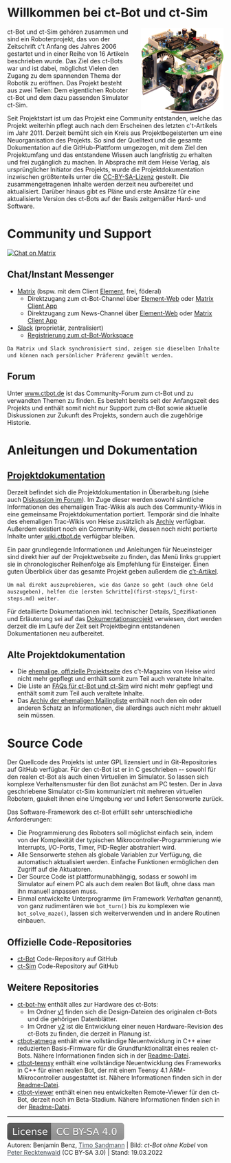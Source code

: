 # Willkommen bei ct-Bot und ct-Sim

<img src="images/ctbot.png" title="ct-Bot ohne Kabel von Peter Recktenwald, CC BY-SA 3.0" style="float: right; margin-left:2em; height: 200px;" />

ct-Bot und ct-Sim gehören zusammen und sind ein Roboterprojekt, das von der Zeitschrift c't Anfang des Jahres 2006 gestartet und in einer Reihe von 16 Artikeln beschrieben wurde. Das Ziel des ct-Bots war und ist dabei, möglichst Vielen den Zugang zu dem spannenden Thema der Robotik zu eröffnen. Das Projekt besteht aus zwei Teilen: Dem eigentlichen Roboter ct-Bot und dem dazu passenden Simulator ct-Sim.

Seit Projektstart ist um das Projekt eine Community entstanden, welche das Projekt weiterhin pflegt auch nach dem Erscheinen des letzten c't-Artikels im Jahr 2011. Derzeit bemüht sich ein Kreis aus Projektbegeisterten um eine Neuorganisation des Projekts. So sind der Quelltext und die gesamte Dokumentation auf die GitHub-Plattform umgezogen, mit dem Ziel den Projektumfang und das entstandene Wissen auch langfristig zu erhalten und frei zugänglich zu machen. In Absprache mit dem Heise Verlag, als ursprünglicher Initiator des Projekts, wurde die Projektdokumentation inzwischen größtenteils unter die <a href="https://creativecommons.org/licenses/by-sa/4.0/" target="_blank">CC-BY-SA-Lizenz</a> gestellt. Die zusammengetragenen Inhalte werden derzeit neu aufbereitet und aktualisiert. Darüber hinaus gibt es Pläne und erste Ansätze für eine aktualisierte Version des ct-Bots auf der Basis zeitgemäßer Hard- und Software.

# Community und Support

[![Chat on Matrix](https://matrix.to/img/matrix-badge.svg)](https://matrix.to/#/#ctbot:matrix.org)

## Chat/Instant Messenger 

* <a href="https://de.wikipedia.org/wiki/Matrix_%28Kommunikationsprotokoll%29" target="_blank">Matrix</a> (bspw. mit dem Client <a href="https://element.io" target="_blank">Element</a>, frei, föderal)
  * Direktzugang zum ct-Bot-Channel über <a href="https://app.element.io/#/room/#ctbot:matrix.org" target="_blank">Element-Web</a> oder <a href="https://matrix.to/#/#ctbot:matrix.org" rel="noopener" target="_blank">Matrix Client App</a>
  * Direktzugang zum News-Channel über <a href="https://app.element.io/#/room/#ctbotnews:matrix.org" target="_blank">Element-Web</a> oder <a href="https://matrix.to/#/#ctbotnews:matrix.org" rel="noopener" target="_blank">Matrix Client App</a>
* <a href="https://de.wikipedia.org/wiki/Slack_%28Software%29" target="_blank">Slack</a> (proprietär, zentralisiert)
  * <a href="https://ct-bot-slack.herokuapp.com" target="_blank">Registrierung zum ct-Bot-Workspace</a>

```tip
Da Matrix und Slack synchronisiert sind, zeigen sie dieselben Inhalte und können nach persönlicher Präferenz gewählt werden.
```

## Forum

Unter <a href="https://www.ctbot.de" target="_blank">www.ctbot.de</a> ist das Community-Forum zum ct-Bot und zu verwandten Themen zu finden. Es besteht bereits seit der Anfangszeit des Projekts und enthält somit nicht nur Support zum ct-Bot sowie aktuelle Diskussionen zur Zukunft des Projekts, sondern auch die zugehörige Historie.

# Anleitungen und Dokumentation

## <a href="https://github.com/Nightwalker-87/ct-bot-doku/blob/master/doc/wiki_main.md" target="_blank">Projektdokumentation</a>

Derzeit befindet sich die Projektdokumentation in Überarbeitung (siehe auch <a href="https://www.ctbot.de/viewtopic.php?f=34&t=1219" target="_blank">Diskussion im Forum</a>). Im Zuge dieser werden sowohl sämtliche Informationen des ehemaligen Trac-Wikis als auch des Community-Wikis in eine gemeinsame Projektdokumentation portiert. Temporär sind die Inhalte des ehemaligen Trac-Wikis von Heise zusätzlich als <a href="https://github.com/tsandmann/ct-bot-doku/tree/master/_tmp_trac_wiki_export" target="_blank">Archiv</a> verfügbar. Außerdem existiert noch ein Community-Wiki, dessen noch nicht portierte Inhalte unter <a href="https://wiki.ctbot.de" target="_blank">wiki.ctbot.de</a> verfügbar bleiben. 

Ein paar grundlegende Informationen und Anleitungen für Neueinsteiger sind direkt hier auf der Projektwebseite
zu finden, das Menü links gruppiert sie in chronologischer Reihenfolge als Empfehlung für Einsteiger. Einen guten Überblick über das gesamte Projekt geben außerdem die [c't-Artikel](first-steps/2_ct-articles.md).

```tip
Um mal direkt auszuprobieren, wie das Ganze so geht (auch ohne Geld auszugeben), helfen die [ersten Schritte](first-steps/1_first-steps.md) weiter.
```

Für detaillierte Dokumentationen inkl. technischer Details, Spezifikationen und Erläuterung sei auf das <a href="https://github.com/Nightwalker-87/ct-bot-doku" target="_blank">Dokumentationsprojekt</a> verwiesen, dort werden derzeit die im Laufe der Zeit seit Projektbeginn entstandenen Dokumentationen neu aufbereitet.

## Alte Projektdokumentation

* Die <a href="https://www.heise.de/ct/artikel/c-t-Bot-und-c-t-Sim-284119.html" target="_blank">ehemalige, offizielle Projektseite</a> des c't-Magazins von Heise wird nicht mehr gepflegt und enthält somit zum Teil auch veraltete Inhalte.
* Die Liste an <a href="https://www.heise.de/ct/artikel/FAQ-fuer-c-t-Bot-und-c-t-SIM-291940.html" target="_blank">FAQs für ct-Bot und ct-Sim</a> wird nicht mehr gepflegt und enthält somit zum Teil auch veraltete Inhalte.
* Das <a href="https://www.heise.de/ct/newsletter/archiv/ct-bot-entwickler/" target="_blank">Archiv der ehemaligen Mailingliste</a> enthält noch den ein oder anderen Schatz an Informationen, die allerdings auch nicht mehr aktuell sein müssen.

# Source Code

Der Quellcode des Projekts ist unter GPL lizensiert und in Git-Repositories auf GitHub verfügbar. Für den ct-Bot ist er in C geschrieben -- sowohl für den realen ct-Bot als auch einen Virtuellen im Simulator. So lassen sich komplexe Verhaltensmuster für den Bot zunächst am PC testen. Der in Java geschriebene Simulator ct-Sim kommuniziert mit mehreren virtuellen Robotern, gaukelt ihnen eine Umgebung vor und liefert Sensorwerte zurück.

Das Software-Framework des ct-Bot erfüllt sehr unterschiedliche Anforderungen:

* Die Programmierung des Roboters soll möglichst einfach sein, indem von der Komplexität der typischen Mikrocontroller-Programmierung wie Interrupts, I/O-Ports, Timer, PID-Regler abstrahiert wird.
* Alle Sensorwerte stehen als globale Variablen zur Verfügung, die automatisch aktualisiert werden. Einfache Funktionen ermöglichen den Zugriff auf die Aktuatoren.
* Der Source Code ist plattformunabhängig, sodass er sowohl im Simulator auf einem PC als auch dem realen Bot läuft, ohne dass man ihn manuell anpassen muss.
* Einmal entwickelte Unterprogramme (im Framework *Verhalten* genannt), von ganz rudimentären wie `bot_turn()` bis zu komplexen wie `bot_solve_maze()`, lassen sich weiterverwenden und in andere Routinen einbauen.

## Offizielle Code-Repositories

* <a href="https://github.com/tsandmann/ct-bot" target="_blank">ct-Bot</a> Code-Repository auf GitHub
* <a href="https://github.com/tsandmann/ct-sim" target="_blank">ct-Sim</a> Code-Repository auf GitHub

## Weitere Repositories

* <a href="https://github.com/tsandmann/ct-bot-hw" target="_blank">ct-bot-hw</a> enthält alles zur Hardware des ct-Bots:
  * Im Ordner <a href="https://github.com/tsandmann/ct-bot-hw/tree/master/v1" target="_blank">v1</a> finden sich die Design-Dateien des originalen ct-Bots und die gehörigen Datenblätter.
  * Im Ordner <a href="https://github.com/tsandmann/ct-bot-hw/tree/master/v2" target="_blank">v2</a> ist die Entwicklung einer neuen Hardware-Revision des ct-Bots zu finden, die derzeit in Planung ist.
* <a href="https://github.com/tsandmann/ctbot-atmega" target="_blank">ctbot-atmega</a> enthält eine vollständige Neuentwicklung in C++ einer reduzierten Basis-Firmware für die Grundfunktionalität eines realen ct-Bots. Nähere Informationen finden sich in der <a href="https://github.com/tsandmann/ctbot-atmega/blob/master/README.md" target="_blank">Readme-Datei</a>.
* <a href="https://github.com/tsandmann/ctbot-teensy" target="_blank">ctbot-teensy</a> enthält eine vollständige Neuentwicklung des Frameworks in C++ für einen realen Bot, der mit einem Teensy 4.1 ARM-Mikrocontroller ausgestattet ist. Nähere Informationen finden sich in der <a href="https://github.com/tsandmann/ctbot-teensy/blob/master/README.md" target="_blank">Readme-Datei</a>.
* <a href="https://github.com/tsandmann/ctbot-viewer" target="_blank">ctbot-viewer</a> enthält einen neu entwickelten Remote-Viewer für den ct-Bot, derzeit noch im Beta-Stadium. Nähere Informationen finden sich in der <a href="https://github.com/tsandmann/ctbot-viewer/blob/master/README.md" target="_blank">Readme-Datei</a>.

---

<a href="https://creativecommons.org/licenses/by-sa/4.0/" target="_blank"><img src="images/license.svg" alt="License: CC BY-SA 4.0" style="left;margin-left:0;margin-right:1em;" /></a><br>
Autoren: Benjamin Benz, <a href="https://github.com/tsandmann" target="_blank" style="color:#3c454e;">Timo Sandmann</a> \| Bild: *ct-Bot ohne Kabel* von <a href="https://github.com/robotfreak" target="_blank" style="color:#3c454e;">Peter Recktenwald</a> (CC BY-SA 3.0) \| Stand: 19.03.2022

